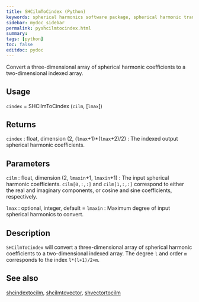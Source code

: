 ```yaml
---
title: SHCilmToCindex (Python)
keywords: spherical harmonics software package, spherical harmonic transform, legendre functions, multitaper spectral analysis, fortran, Python, gravity, magnetic field
sidebar: mydoc_sidebar
permalink: pyshcilmtocindex.html
summary:
tags: [python]
toc: false
editdoc: pydoc
---
```


Convert a three-dimensional array of spherical harmonic coefficients to a two-dimensional indexed array.

## Usage

`cindex` = SHCilmToCindex (`cilm`, [`lmax`])

## Returns

`cindex` : float, dimension (2, (`lmax`+1)\*(`lmax`+2)/2)
:   The indexed output spherical harmonic coefficients.

## Parameters

`cilm` : float, dimension (2, `lmaxin`+1, `lmaxin`+1)
:   The input spherical harmonic coefficients. `cilm[0,:,:]` and `cilm[1,:,:]` correspond to either the real and imaginary components, or cosine and sine coefficients, respectively.

`lmax` : optional, integer, default = `lmaxin`
:   Maximum degree of input spherical harmonics to convert.

## Description

`SHCilmToCindex` will convert a three-dimensional array of spherical harmonic coefficients to a two-dimensional indexed array.  The degree `l` and order `m` corresponds to the index `l*(l+1)/2+m`.

## See also

[shcindextocilm](pyshcindextocilm.html), [shcilmtovector](pyshcilmtovector.html), [shvectortocilm](pyshvectortocilm.html)
